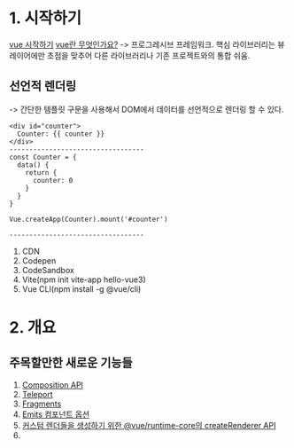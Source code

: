 # 1. 시작하기
[vue 시작하기](https://v3.ko.vuejs.org/guide/migration/introduction.html)
[vue란 무엇인가요?](https://v3.ko.vuejs.org/guide/introduction.html#vue-js%E1%84%80%E1%85%A1-%E1%84%86%E1%85%AE%E1%84%8B%E1%85%A5%E1%86%BA%E1%84%8B%E1%85%B5%E1%86%AB%E1%84%80%E1%85%A1%E1%84%8B%E1%85%AD)
-> 프로그레시브 프레임워크. 핵심 라이브러리는 뷰 레이어에만 초점을 맞추어 다른 라이브러리나 기존 프로젝트와의 통합 쉬움.

## 선언적 렌더링
-> 간단한 템플릿 구문을 사용해서 DOM에서 데이터를 선언적으로 렌더링 할 수 있다.
```
<div id="counter">
  Counter: {{ counter }}
</div>
----------------------------------
const Counter = {
  data() {
    return {
      counter: 0
    }
  }
}

Vue.createApp(Counter).mount('#counter')

----------------------------------

```
1. CDN
2. Codepen
3. CodeSandbox
4. Vite(npm init vite-app hello-vue3)
5. Vue CLI(npm install -g @vue/cli)

# 2. 개요

## 주목할만한 새로운 기능들
1. [Composition API](https://v3.ko.vuejs.org/ko-kr/guide/composition-api-introduction.html)
2. [Teleport](https://v3.ko.vuejs.org/ko-KR/guide/teleport.html)
3. [Fragments](https://v3.ko.vuejs.org/ko-KR/guide/migration/fragments.html)
4. [Emits 컴포넌트 옵션](https://v3.ko.vuejs.org/ko-KR/guide/component-custom-events.html)
5. [커스텀 렌더들을 생성하기 위한 @vue/runtime-core의 createRenderer API](https://github.com/vuejs/core/tree/main/packages/runtime-core)
6. <script setup> - SFC Composition API의 더 쉬운 표현(404error)
7. <style vars> - SFC State-driven CSS 변수
8. <style scoped> - 전역 규칙으로 사용하거나 특정 slot의 규칙으로 사용가능.

## 주의해야 할 변경사항들

### 전역 API
-> 전역 Vue API가 애플리케이션 인스턴스를 사용하도록 변경됨.<br/>
-> 글로벌 및 내부 API가 트리쉐이킹(죽은 코드 제거)이 가능하도록 재구성됨.

### 템플릿 디렉티브
    1. v-model의 컴포넌트 사용법 재정의.
    2. 노드들의 key 사용방법이 변경됨.
    3. 같은 요소에 v-if와 v-for가 사용될 때 우선순위가 변경됨.
    4. v-bind = "object"는 순서에 민감하게 됨.
    5. v-for 내부의 ref는 더이상 refs 참조 배열을 자동생성하지 않음.
  
### 컴포넌트들
    1. 함수형 컴포넌트는 오직 일반 함수를 사용해서만 만들 수 있다.
    2. 싱글파일 컴포넌트(SFC)의 <template>과 함수형 컴포넌트 옵션의 functional 속성은 더이상 사용 x.
    3. 비동기 컴포넌트 생성을 위해 defineAsyncComponent 메서드 필요.
  
### 렌더 함수
    1. 렌더함수 API 변경됨.
    2. $scopedSlots 속성이 제거되고 모든 슬롯이 $slots를 통해 함수로 노출됨.
  
### 커스텀 요소들
    1. 커스텀 요소 허용이 Template 컴파일 시 수행된다.
    2. 사용자 지정 속성 is의 사용은 예약어인 <component>태그로 제한된다.
    
### 기타 소소한 변경사항들
    1. destroyed 라이프사이클 옵션 명칭이 unmounted로 변경된다.
    2. beforeDestroy 생명주기 옵션의 명칭이 beforeUnmount로 변경된다.
    3. Props default 팩토리 함수는 더이상 this에 접근할 수 없다.
    4. 컴포넌트 라이프사이클에 맞게 사용자 지정 디렉티브 API가 변경됨.
    5. data 옵션은 항상 함수로 선언되어야 함.
    6. mixins의 data 옵션은 얕게 병합된다.
    7. 속성 강제 방법이 변경됨.
    8. 몇몇 Transition 클래스의 명칭 변경됨.
    9. 배열에서 watch 콜백은 배열이 교체될 때만 발생. 배열의 변경사항에 대해 watch 콜백 실행하려면, 반드시 deep 옵션을 설정해줘야 한다.
    10. 특수 디렉티브(v-if / else-if / else, v-for 또는 v-slot)이 없는 <template>태그는 <br>
        일반 요소로 처리되며 내부 콘텐츠를 렌더링하는 대신 native <template> 요소가 된다.
    11. Vue 2.x에서 애플리케이션 루트 컨테이너의 outerHTML은 루트 컴포넌트 템플릿으로 대체된다.<br>
        Vue 3.x에서는 애플리케이션 컨테이너의 innerHTML을 대신 사용한다.
    
### 제거된 APIs
    1. v-on 수정자로서의 키코드 지원.
    2. $on, $off 그리고 $once 인스턴스 메소드.
    3. 필터
    4. 인라인 템플릿 속성
    5. $destroy 인스턴스 메소드. 더 이상 개별 Vue 구성 요소의 수명주기를 수동으로 관리할 필요가 없다.


## 지원 라이브러리들
-> 모든 공식 도구들과 라이브러리는 Vue 3을 지원하나 대부분 베타 상태. npm에서 ```next``` dist 태그로 배포된다. 2020년 말까지 ```latest``` dist 태그를 사용하도록 모든 프로젝트를 안정화하고 전환할 예정.<br>
    
### Vue CLI
-> v4.5.0 부터 ```vue-cli``` 는 새 프로젝트를 만들 때 Vue 3을 사전 설정하는 기본 옵션을 제공한다.<br>
   ```vue-cli```를 업그레이드 하고 ```vue create```를 실행하여 Vue 3 프로젝트를 만들 수 있다.
    
### Vue Router
-> Vue Router 4.0은 Vue 3을 지원.
    
### Vuex
-> Vuex 4.0은 3.x 와 거의 동일한 API로 Vue 3을 지원한다. 플러그인 설치방법 유의!
    
### 확장 Devtools
-> 새로운 UI와 리팩토리된 Dev Tools 개발 중. 아직 베타버전.
    
### IDE 지원
-> Vetur 사용 추천.
    
### 다른 프로젝트들
-> 
Project | npm | Repo
--|--|--
@vue/babel-plugin-jsx | npm v1.1.1 | [[GitHub]]
eslint-plugin-vue | []![beta] | [[GitHub]]
@vue/test-utils	| []![beta]	| [[GitHub]]
vue-class-component	| []![beta]	| [[GitHub]]
vue-loader | []![beta] | [[GitHub]]
rollup-plugin-vue | []![beta] | [[GitHub]]

# 3. 상세

## v-for Array Refs
## 비동기 컴포넌트
## 속성 강제 규칙(Attribute Coercion Behavior)
## class와 style이 포함된 $attrs
## $children
## 커스텀 디렉티브
## 커스텀 엘리먼트 Interop(Custom Elements Interop)
## Data Option
## emits 옵션
## 이벤트 API
## Filters
## Fragments
## 함수형 컴포넌트
## 글로벌 API
## 전역 API 트리쉐이킹
## 인라인 템플릿 속성
## key 속성
## 키 코드 수식어(KeyCode Modifiers)
## $listeners 제거됨
## Mount API changes
## propsData
## Props Default 함수의 this 접근
## 렌더함수 API
## 슬롯 통합
## Suspense
## Transition 클래스 변경
## 트랜지션 그룹 루트 엘리먼트
## v-on.native 수정자가 제거되었습니다.
## v-model
## v-if와 v-for의 우선순위
## v-bind 병합동작
## VNode Lifecycle Events
## 배열 Watch
